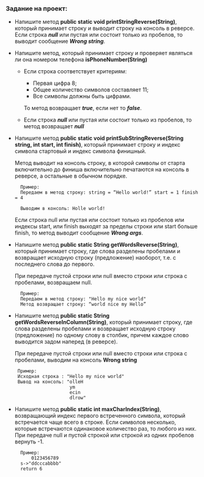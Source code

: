 ### Задание на проект:

* Напишите метод **public static void printStringReverse(String)**, который принимает строку и выводит строку на консоль в реверсе. Если строка **_null_** или пустая или состоит только из пробелов, то выводит сообщение _**Wrong string**_.


* Напишите метод, который принимает строку и проверяет являться ли она номером телефона **isPhoneNumber(String)**
  - Если строка соответствует критериям:
    - Первая цифра 8;
    - Общее количество символов составляет 11;
    - Все символы должны быть цифрами.
  
    То метод возвращает **_true_**, если нет то **_false_**. 
  - Если строка _**null**_ или пустая или состоит только из пробелов, то метод возвращает **_null_**


* Напишите метод **public static void printSubStringReverse(String string, int start, int finish)**, который принимает строку и индекс символа стартовый и индекс символа финишный. 
  
  Метод выводит на консоль строку, в которой символы от старта включительно до финиша включительно печатаются на консоль в реверсе, а остальные в обычном порядке.
  ```
    Пример: 
    Передаем в метод строку: string = “Hello world!” start = 1 finish = 4
    
    Выводим в консоль: Holle world!
  ```
  Если строка null или пустая или состоит только из пробелов или индексы start, или finish выходят за пределы строки или start больше finish, то метод выводит сообщение **_Wrong args_**.


* Напишите метод **public static String getWordsReverse(String)**, который принимает строку, где слова разделены пробелами и возвращает исходную строку (предложение) наоборот, т.е. с последнего слова до первого.
  
  При передаче пустой строки или null вместо строки или строка с пробелами, возвращаем null.
  
  ```
    Пример: 
    Передаем в метод строку: "Hello my nice world"
    Метод возвращает строку: “world nice my Hello”
  ```


* Напишите метод **public static String getWordsReverseInColumn(String)**, который принимает строку, где слова разделены пробелами и возвращает исходную строку (предложение) по одному слову в столбик, причем каждое слово выводится задом наперед (в реверсе).

  При передаче пустой строки или null вместо строки или строка с пробелами, выводим на консоль **Wrong string**
   ```
    Пример: 
    Исходная строка : "Hello my nice world"
    Вывод на консоль: "olleH 
                       ym 
                       ecin 
                       dlrow"
  ```


* Напишите метод **public static int maxCharIndex(String)**, возвращающий индекс первого встреченного символа, который встречается чаще всего в строке. Если символов несколько, которые встречаются одинаковое количество раз, то любого из них. 
  При передаче null и пустой строкой или строкой из одних пробелов вернуть -1.

  ```
    Пример:
        0123456789
    s->"ddcccabbbb"
    return 6
  ```






